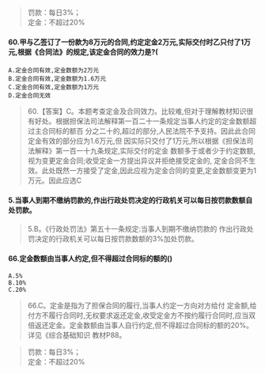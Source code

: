 >   罚款：每日3%；   
    定金：不超过20%   

#### 60.甲与乙签订了一份款为8万元的合同,约定定金2万元,实际交付时乙只付了1万元,根据《合同法》的规定,该定金合同的效力是?(
    A.定金合同有效,定金数额为2万元
    B.定金合同有效,定金数额为1.6万元
    C.定金合同有效,定金数额为1万元
    D.定金合同无效
>   60.【答案】C。本题考查定金及合同效力。比较难,但对于理解教材知识很
    有好处。根据担保法司法解释第一百二十一条规定当事人约定的定金数额超过主合同标的额百
    分之二十的,超过的部分,人民法院不予支持。因此此合同定金有效的部分应为1.6万元,但
    因实际只交付了1万元,所以根据《担保法司法解释》第一百一十九条规定,实际交付的定金
    数额多于或者少于约定数额,视为变更定金合同;收受定金一方提出异议并拒绝接受定金的,
    定金合同不生效。此处既然一方接受了定金,因此应视为定金合同的变更,定金数额变更为1
    万元。因此应选C

#### 5.当事人到期不缴纳罚款的,作出行政处罚决定的行政机关可以每日按罚款数额自处罚款。
>   5.B。《行政处罚法》第五十一条规定:当事人到期不缴纳罚款的
作出行政处罚决定的行政机关可以每日按罚款数额的3%加处罚款。

#### 66.定金数额由当事人约定,但不得超过合同标的额的()
    A.5%
    B.10%
    C.20%
>   66.C。定金是指为了担保合同的履行,当事人约定一方向对方给付
    定金额,给付方不履行合同时,无权要求返还定金,收受定金方不按约履行合同时,应当双
    倍返还定金。定金数额由当事人自行约定,但不得超过合同标的额的20%。详见《综合基础知识
    教材P88。

>   罚款：每日3%；   
    定金：不超过20%   












    